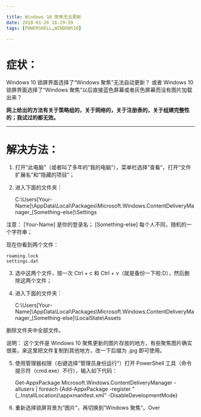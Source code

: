 ```yaml
---

title: Windows 10 聚焦无法更新
date: 2018-01-26 16:29:59
tags: [POWERSHELL,WINDOWS10]

---
```


# 症状：

Windows 10 锁屏界面选择了“Windows 聚焦”无法自动更新？
或者
Windows 10 锁屏界面选择了“Windows 聚焦”以后直接蓝色屏幕或者灰色屏幕而没有图片加载出来？

**网上给出的方法有关于策略组的，关于网络的，关于注册表的，关于组建完整性的；我试过的都无效。**

----------

# 解决方法：
1. 打开“此电脑”（或者叫了多年的“我的电脑”），菜单栏选择“查看”，打开“文件扩展名”和“隐藏的项目”；
2. 进入下面的文件夹：

	C:\Users\[Your-Name]\AppData\Local\Packages\Microsoft.Windows.ContentDeliveryManager_[Something-else]\Settings


注意：
	[Your-Name] 是你的登录名；
	[Something-else] 每个人不同，随机的一个字符串；

现在你看到两个文件：


	roaming.lock
	settings.dat

3. 选中这两个文件，按一次 Ctrl + c 和 Ctrl + v（就是备份一下啦:D），然后删除这两个文件；
4. 进入下面的文件夹：

	C:\Users\[Your-Name]\AppData\Local\Packages\Microsoft.Windows.ContentDeliveryManager_[Something-else]\LocalState\Assets

删除文件夹中全部文件。


说明：
	这个文件是 Windows 10 聚焦更新的图片存放的地方，有些聚焦图片确实很美，来这里把文件复制到其他地方，改一下后缀为 .jpg 即可使用。

5. 使用管理器权限（右键选择”管理员身份运行“）打开 PowerShell 工具（命令提示符（cmd.exe）不行），输入如下代码：

	Get-AppxPackage Microsoft.Windows.ContentDeliveryManager -allusers | foreach {Add-AppxPackage -register "$($_.InstallLocation)\appxmanifest.xml" -DisableDevelopmentMode}

6. 重新选择锁屏背景为”图片“，再切换到”Windows 聚焦“。Over
